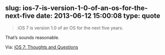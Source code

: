 slug: ios-7-is-version-1-0-of-an-os-for-the-next-five
date: 2013-06-12 15:00:08
type: quote
---

> iOS 7 is version 1.0 of an OS for the next five years.

That’s sounds reasonable.

 Via: [iOS 7: Thoughts and Questions](http://www.macstories.net/stories/ios-7-thoughts-and-questions/)
